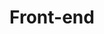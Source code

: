 ---
layout: list
title: Front-end
slug: frontEnd
sidebar: true
description: >
  Front-end 분야 기술들에 대한 정보 공유 및 공부를 기록하는 카테고리입니다.
type: category
menu : true
submenu: false
order: 4
---